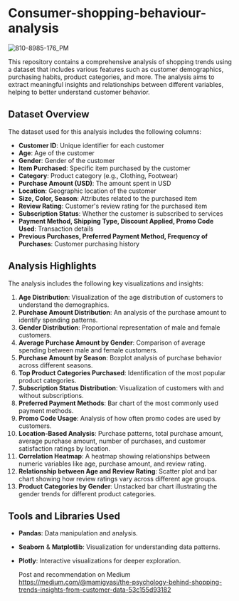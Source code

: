 # Consumer-shopping-behaviour-analysis

![810-8985-176_PM](https://github.com/user-attachments/assets/7b379171-e3c2-416e-8a0c-755b034e5ede)


This repository contains a comprehensive analysis of shopping trends using a dataset that includes various features such as customer demographics, purchasing habits, product categories, and more. The analysis aims to extract meaningful insights and relationships between different variables, helping to better understand customer behavior.

## Dataset Overview
The dataset used for this analysis includes the following columns:
- **Customer ID**: Unique identifier for each customer
- **Age**: Age of the customer
- **Gender**: Gender of the customer
- **Item Purchased**: Specific item purchased by the customer
- **Category**: Product category (e.g., Clothing, Footwear)
- **Purchase Amount (USD)**: The amount spent in USD
- **Location**: Geographic location of the customer
- **Size, Color, Season**: Attributes related to the purchased item
- **Review Rating**: Customer's review rating for the purchased item
- **Subscription Status**: Whether the customer is subscribed to services
- **Payment Method, Shipping Type, Discount Applied, Promo Code Used**: Transaction details
- **Previous Purchases, Preferred Payment Method, Frequency of Purchases**: Customer purchasing history

## Analysis Highlights
The analysis includes the following key visualizations and insights:

1. **Age Distribution**: Visualization of the age distribution of customers to understand the demographics.
2. **Purchase Amount Distribution**: An analysis of the purchase amount to identify spending patterns.
3. **Gender Distribution**: Proportional representation of male and female customers.
4. **Average Purchase Amount by Gender**: Comparison of average spending between male and female customers.
5. **Purchase Amount by Season**: Boxplot analysis of purchase behavior across different seasons.
6. **Top Product Categories Purchased**: Identification of the most popular product categories.
7. **Subscription Status Distribution**: Visualization of customers with and without subscriptions.
8. **Preferred Payment Methods**: Bar chart of the most commonly used payment methods.
9. **Promo Code Usage**: Analysis of how often promo codes are used by customers.
10. **Location-Based Analysis**: Purchase patterns, total purchase amount, average purchase amount, number of purchases, and customer satisfaction ratings by location.
11. **Correlation Heatmap**: A heatmap showing relationships between numeric variables like age, purchase amount, and review rating.
12. **Relationship between Age and Review Rating**: Scatter plot and bar chart showing how review ratings vary across different age groups.
13. **Product Categories by Gender**: Unstacked bar chart illustrating the gender trends for different product categories.

## Tools and Libraries Used
- **Pandas**: Data manipulation and analysis.
- **Seaborn** & **Matplotlib**: Visualization for understanding data patterns.
- **Plotly**: Interactive visualizations for deeper exploration.

  Post and recommendation on Medium https://medium.com/@mamigyasi/the-psychology-behind-shopping-trends-insights-from-customer-data-53c155d93182
